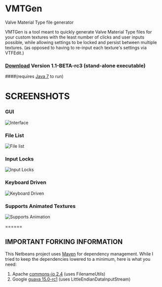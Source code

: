 VMTGen
======

Valve Material Type file generator

VMTGen is a tool meant to quickly generate Valve Material Type files for your
custom textures with the least number of clicks and user inputs possible, while
allowing settings to be locked and persist between multiple textures.
(as opposed to having to re-input each texture's settings via VTFEdit.)

### [Download](https://github.com/Xyphos/VMTGen/releases/tag/1.1-BETA-rc3) Version 1.1-BETA-rc3 (stand-alone executable)
####(requires [Java 7](http://www.oracle.com/technetwork/java/javase/downloads/index.html) to run)

# SCREENSHOTS

### GUI
![Interface](https://raw.github.com/Xyphos/VMTGen/master/doc/screenshot.png)

### File List
![File list](https://raw.github.com/Xyphos/VMTGen/master/doc/files.png)

### Input Locks
![Input Locks](https://raw.github.com/Xyphos/VMTGen/master/doc/lock-input.png)

### Keyboard Driven
![Keyboard Driven](https://raw.github.com/Xyphos/VMTGen/master/doc/hotkeys.png)

### Supports Animated Textures
![Supports Animation](https://raw.github.com/Xyphos/VMTGen/master/doc/material.png)

======

## IMPORTANT FORKING INFORMATION
This Netbeans project uses [Maven](http://maven.apache.org/) for dependency management.
While I tried to keep the dependencies lowered to a minimum, here is what you need:

1. Apache [commons-io 2.4](http://commons.apache.org/proper/commons-io/download_io.cgi) (uses FilenameUtils)
2. Google [guava 15.0-rc1](https://code.google.com/p/guava-libraries/) (uses LittleEndianDataInputStream)
